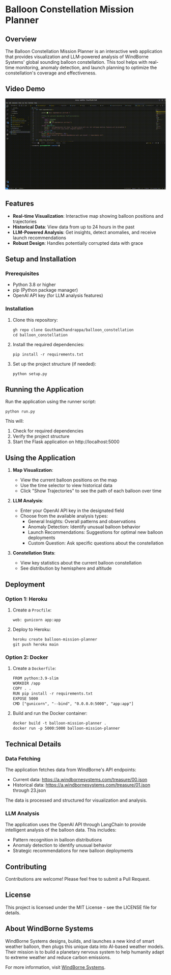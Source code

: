 # Balloon Constellation Mission Planner

## Overview

The Balloon Constellation Mission Planner is an interactive web application that provides visualization and LLM-powered analysis of WindBorne Systems' global sounding balloon constellation. This tool helps with real-time monitoring, anomaly detection, and launch planning to optimize the constellation's coverage and effectiveness.

## Video Demo

![Balloon Constellation Mission Planner Demo](balloon_constellation.gif)

## Features

- **Real-time Visualization**: Interactive map showing balloon positions and trajectories
- **Historical Data**: View data from up to 24 hours in the past
- **LLM-Powered Analysis**: Get insights, detect anomalies, and receive launch recommendations
- **Robust Design**: Handles potentially corrupted data with grace



## Setup and Installation

### Prerequisites

- Python 3.8 or higher
- pip (Python package manager)
- OpenAI API key (for LLM analysis features)

### Installation

1. Clone this repository:
   ```
   gh repo clone GouthamChandrappa/balloon_constellation
   cd balloon_constellation
   ```

2. Install the required dependencies:
   ```
   pip install -r requirements.txt
   ```

3. Set up the project structure (if needed):
   ```
   python setup.py
   ```

## Running the Application

Run the application using the runner script:

```
python run.py
```

This will:
1. Check for required dependencies
2. Verify the project structure
3. Start the Flask application on http://localhost:5000

## Using the Application

1. **Map Visualization**:
   - View the current balloon positions on the map
   - Use the time selector to view historical data
   - Click "Show Trajectories" to see the path of each balloon over time

2. **LLM Analysis**:
   - Enter your OpenAI API key in the designated field
   - Choose from the available analysis types:
     - General Insights: Overall patterns and observations
     - Anomaly Detection: Identify unusual balloon behavior
     - Launch Recommendations: Suggestions for optimal new balloon deployments
     - Custom Question: Ask specific questions about the constellation

3. **Constellation Stats**:
   - View key statistics about the current balloon constellation
   - See distribution by hemisphere and altitude

## Deployment

### Option 1: Heroku

1. Create a `Procfile`:
   ```
   web: gunicorn app:app
   ```

2. Deploy to Heroku:
   ```
   heroku create balloon-mission-planner
   git push heroku main
   ```

### Option 2: Docker

1. Create a `Dockerfile`:
   ```
   FROM python:3.9-slim
   WORKDIR /app
   COPY . .
   RUN pip install -r requirements.txt
   EXPOSE 5000
   CMD ["gunicorn", "--bind", "0.0.0.0:5000", "app:app"]
   ```

2. Build and run the Docker container:
   ```
   docker build -t balloon-mission-planner .
   docker run -p 5000:5000 balloon-mission-planner
   ```

## Technical Details

### Data Fetching

The application fetches data from WindBorne's API endpoints:
- Current data: https://a.windbornesystems.com/treasure/00.json
- Historical data: https://a.windbornesystems.com/treasure/01.json through 23.json

The data is processed and structured for visualization and analysis.

### LLM Analysis

The application uses the OpenAI API through LangChain to provide intelligent analysis of the balloon data. This includes:
- Pattern recognition in balloon distributions
- Anomaly detection to identify unusual behavior
- Strategic recommendations for new balloon deployments

## Contributing

Contributions are welcome! Please feel free to submit a Pull Request.

## License

This project is licensed under the MIT License - see the LICENSE file for details.

## About WindBorne Systems

WindBorne Systems designs, builds, and launches a new kind of smart weather balloon, then plugs this unique data into AI-based weather models. Their mission is to build a planetary nervous system to help humanity adapt to extreme weather and reduce carbon emissions.

For more information, visit [WindBorne Systems](https://windbornesystems.com).
